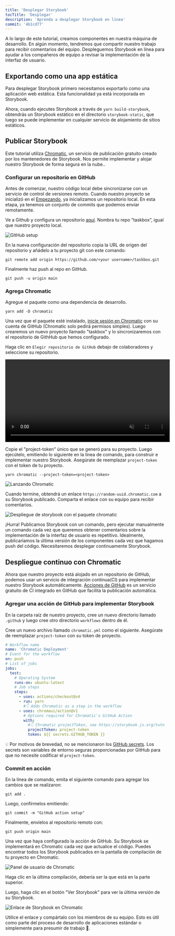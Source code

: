 ```yaml
---
title: 'Desplegar Storybook'
tocTitle: 'Desplegar'
description: 'Aprenda a desplegar Storybook en línea'
commit: '4b1cd77'
---
```


A lo largo de este tutorial, creamos componentes en nuestra máquina de desarrollo. En algún momento, tendremos que compartir nuestro trabajo para recibir comentarios del equipo. Despleguemos Storybook en línea para ayudar a los compañeros de equipo a revisar la implementación de la interfaz de usuario.

## Exportando como una app estática

Para desplegar Storybook primero necesitamos exportarlo como una aplicación web estática. Esta funcionalidad ya está incorporada en Storybook.

Ahora, cuando ejecutes Storybook a través de `yarn build-storybook`, obtendrás un Storybook estático en el directorio `storybook-static`, que luego se puede implementar en cualquier servicio de alojamiento de sitios estáticos.

## Publicar Storybook

Este tutorial utiliza <a href="https://www.chromatic.com/?utm_source=storybook_website&utm_medium=link&utm_campaign=storybook">Chromatic</a>, un servicio de publicación gratuito creado por los mantenedores de Storybook. Nos permite implementar y alojar nuestro Storybook de forma segura en la nube..

### Configurar un repositorio en GitHub

Antes de comenzar, nuestro código local debe sincronizarse con un servicio de control de versiones remoto. Cuando nuestro proyecto se inicializó en el [Empezando](/intro-to-storybook/vue/es/get-started), ya inicializamos un repositorio local. En esta etapa, ya tenemos un conjunto de commits que podemos enviar remotamente.

Ve a Github y configura un repositorio [aquí](https://github.com/new). Nombra tu repo “taskbox”, igual que nuestro proyecto local.

![GitHub setup](/intro-to-storybook/github-create-taskbox.png)

En la nueva configuración del repositorio copia la URL de origen del repositorio y añádelo a tu proyecto git con este comando:

```shell
git remote add origin https://github.com/<your username>/taskbox.git
```

Finalmente haz push al repo en GitHub.

```shell
git push -u origin main
```

### Agrega Chromatic

Agregue el paquete como una dependencia de desarrollo.

```shell
yarn add -D chromatic
```

Una vez que el paquete esté instalado, [inicie sesión en Chromatic](https://www.chromatic.com/start/?utm_source=storybook_website&utm_medium=link&utm_campaign=storybook) con su cuenta de GitHub (Chromatic solo pedirá permisos simples). Luego crearemos un nuevo proyecto llamado "taskbox" y lo sincronizaremos con el repositorio de GithHub que hemos configurado.

Haga clic en `Elegir repositorio de GitHub` debajo de colaboradores y seleccione su repositorio.

<video autoPlay muted playsInline loop style="width:520px; margin: 0 auto;">
  <source
    src="/intro-to-storybook/chromatic-setup-learnstorybook.mp4"
    type="video/mp4"
  />
</video>

Copie el "project-token" único que se generó para su proyecto. Luego ejecútelo, emitiendo lo siguiente en la línea de comando, para construir e implementar nuestro Storybook. Asegúrate de reemplazar `project-token` con el token de tu proyecto.

```shell
yarn chromatic --project-token=<project-token>
```

![Lanzando Chromatic](/intro-to-storybook/chromatic-manual-storybook-console-log.png)

Cuando termine, obtendrá un enlace `https://random-uuid.chromatic.com` a su Storybook publicado. Comparta el enlace con su equipo para recibir comentarios.

![Despliegue de storybook con el paquete chromatic](/intro-to-storybook/chromatic-manual-storybook-deploy-6-0.png)

¡Hurra! Publicamos Storybook con un comando, pero ejecutar manualmente un comando cada vez que queremos obtener comentarios sobre la implementación de la interfaz de usuario es repetitivo. Idealmente, publicaríamos la última versión de los componentes cada vez que hagamos push del código. Necesitaremos desplegar continuamente Storybook.

## Despliegue continuo con Chromatic

Ahora que nuestro proyecto está alojado en un repositorio de GitHub, podemos usar un servicio de integración continua(CI) para implementar nuestro Storybook automáticamente. [Acciones de GitHub](https://github.com/features/actions) es un servicio gratuito de CI integrado en GitHub que facilita la publicación automática.

### Agregar una acción de GitHub para implementar Storybook

En la carpeta raíz de nuestro proyecto, cree un nuevo directorio llamado `.github` y luego cree otro directorio `workflows` dentro de él.

Cree un nuevo archivo llamado `chromatic.yml` como el siguiente. Asegúrate de reemplazar `project-token` con su token de proyecto.

```yaml:title=.github/workflows/chromatic.yml
# Workflow name
name: 'Chromatic Deployment'
# Event for the workflow
on: push
# List of jobs
jobs:
  test:
    # Operating System
    runs-on: ubuntu-latest
    # Job steps
    steps:
      - uses: actions/checkout@v4
      - run: yarn
        #👇 Adds Chromatic as a step in the workflow
      - uses: chromaui/action@v1
        # Options required for Chromatic's GitHub Action
        with:
          #👇 Chromatic projectToken, see https://storybook.js.org/tutorials/intro-to-storybook/vue/es/deploy/ to obtain it
          projectToken: project-token
          token: ${{ secrets.GITHUB_TOKEN }}
```

<div class="aside"><p>💡 Por motivos de brevedad, no se mencionaron los <a href="https://help.github.com/en/actions/configuring-and-managing-workflows/creating-and-storing-encrypted-secrets">GitHub secrets</a>. Los secrets son variables de entorno seguras proporcionadas por GitHub para que no necesite codificar el <code>project-token</code>.</p></div>

### Commit en acción

En la línea de comando, emita el siguiente comando para agregar los cambios que se realizaron:

```shell
git add .
```

Luego, confírmelos emitiendo:

```shell
git commit -m "GitHub action setup"
```

Finalmente, envíelos al repositorio remoto con:

```shell
git push origin main
```

Una vez que haya configurado la acción de GitHub. Su Storybook se implementará en Chromatic cada vez que actualice el código. Puedes encontrar todos los Storybook publicados en la pantalla de compilación de tu proyecto en Chromatic.

![Panel de usuario de Chromatic](/intro-to-storybook/chromatic-user-dashboard.png)

Haga clic en la última compilación, debería ser la que está en la parte superior.

Luego, haga clic en el botón "Ver Storybook" para ver la última versión de su Storybook.

![Enlace de Storybook en Chromatic](/intro-to-storybook/chromatic-build-storybook-link.png)

Utilice el enlace y compártalo con los miembros de su equipo. Esto es útil como parte del proceso de desarrollo de aplicaciones estándar o simplemente para presumir de trabajo 💅.
